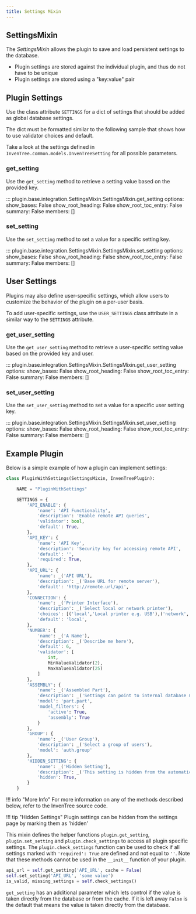 ```yaml
---
title: Settings Mixin
---
```


## SettingsMixin

The *SettingsMixin* allows the plugin to save and load persistent settings to the database.

- Plugin settings are stored against the individual plugin, and thus do not have to be unique
- Plugin settings are stored using a "key:value" pair

## Plugin Settings

Use the class attribute `SETTINGS` for a dict of settings that should be added as global database settings.

The dict must be formatted similar to the following sample that shows how to use validator choices and default.

Take a look at the settings defined in `InvenTree.common.models.InvenTreeSetting` for all possible parameters.

### get_setting

Use the `get_setting` method to retrieve a setting value based on the provided key.

::: plugin.base.integration.SettingsMixin.SettingsMixin.get_setting
    options:
      show_bases: False
      show_root_heading: False
      show_root_toc_entry: False
      summary: False
      members: []

### set_setting

Use the `set_setting` method to set a value for a specific setting key.

::: plugin.base.integration.SettingsMixin.SettingsMixin.set_setting
    options:
      show_bases: False
      show_root_heading: False
      show_root_toc_entry: False
      summary: False
      members: []

## User Settings

Plugins may also define user-specific settings, which allow users to customize the behavior of the plugin on a per-user basis.

To add user-specific settings, use the `USER_SETTINGS` class attribute in a similar way to the `SETTINGS` attribute.

### get_user_setting

Use the `get_user_setting` method to retrieve a user-specific setting value based on the provided key and user.

::: plugin.base.integration.SettingsMixin.SettingsMixin.get_user_setting
    options:
      show_bases: False
      show_root_heading: False
      show_root_toc_entry: False
      summary: False
      members: []

### set_user_setting

Use the `set_user_setting` method to set a value for a specific user setting key.

::: plugin.base.integration.SettingsMixin.SettingsMixin.set_user_setting
    options:
      show_bases: False
      show_root_heading: False
      show_root_toc_entry: False
      summary: False
      members: []

## Example Plugin

Below is a simple example of how a plugin can implement settings:

``` python
class PluginWithSettings(SettingsMixin, InvenTreePlugin):

    NAME = "PluginWithSettings"

    SETTINGS = {
        'API_ENABLE': {
            'name': 'API Functionality',
            'description': 'Enable remote API queries',
            'validator': bool,
            'default': True,
        },
        'API_KEY': {
            'name': 'API Key',
            'description': 'Security key for accessing remote API',
            'default': '',
            'required': True,
        },
        'API_URL': {
            'name': _('API URL'),
            'description': _('Base URL for remote server'),
            'default': 'http://remote.url/api',
        },
        'CONNECTION': {
            'name': _('Printer Interface'),
            'description': _('Select local or network printer'),
            'choices': [('local','Local printer e.g. USB'),('network','Network printer with IP address')],
            'default': 'local',
        },
        'NUMBER': {
            'name': _('A Name'),
            'description': _('Describe me here'),
            'default': 6,
            'validator': [
                int,
                MinValueValidator(2),
                MaxValueValidator(25)
            ]
        },
        'ASSEMBLY': {
            'name': _('Assembled Part'),
            'description': _('Settings can point to internal database models'),
            'model': 'part.part',
            'model_filters': {
                'active': True,
                'assembly': True
            }
        },
        'GROUP': {
            'name': _('User Group'),
            'description': _('Select a group of users'),
            'model': 'auth.group'
        },
        'HIDDEN_SETTING': {
            'name': _('Hidden Setting'),
            'description': _('This setting is hidden from the automatically generated plugin settings page'),
            'hidden': True,
        }
    }
```

!!! info "More Info"
    For more information on any of the methods described below, refer to the InvenTree source code.

!!! tip "Hidden Settings"
    Plugin settings can be hidden from the settings page by marking them as 'hidden'

This mixin defines the helper functions `plugin.get_setting`, `plugin.set_setting` and `plugin.check_settings` to access all plugin specific settings. The `plugin.check_settings` function can be used to check if all settings marked with `'required': True` are defined and not equal to `''`. Note that these methods cannot be used in the `__init__` function of your plugin.

```python
api_url = self.get_setting('API_URL', cache = False)
self.set_setting('API_URL', 'some value')
is_valid, missing_settings = self.check_settings()
```
`get_setting` has an additional parameter which lets control if the value is taken directly from the database or from the cache. If it is left away `False` is the default that means the value is taken directly from the database.
